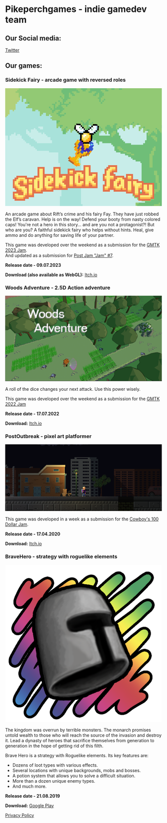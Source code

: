 <meta name="google-site-verification" content="422CstJpYdmUyCi9xZKZkjwOeBuqZCClioVb-R6WaGs" />

# Pikeperchgames - indie gamedev team

## Our Social media:

[Twitter](https://twitter.com/PikePerchGS)

## Our games: 

### Sidekick Fairy - arcade game with reversed roles

![Logo Sidekick Fairy](/games/sidekickfairy/PreviewSidekickFairy.png)

An arcade game about Rift’s crime and his fairy Fay. They have just robbed the Elf’s caravan. Help is on the way! Defend your booty from nasty colored caps! You're not a hero in this story… and are you not a protagonist?! But who are you? A faithful sidekick fairy who helps without hints. Heal, give ammo and do anything for saving life of your partner.

This game was developed over the weekend as a submission for the [GMTK 2023 Jam](https://itch.io/jam/gmtk-2023/rate/2162776).\
And updated as a submission for [Post Jam "Jam" #7](https://itch.io/jam/post-jam-jam-7/rate/2162776).

**Release date - 09.07.2023**

**Download (also available as WebGL):** [Itch.io](https://pikeperchgames.itch.io/sidekickfairy)


### Woods Adventure - 2.5D Action adventure

![Logo Woods Adventure](/games/woodsadventure/gBo6PT.png)

A roll of the dice changes your next attack. Use this power wisely.

This game was developed over the weekend as a submission for the [GMTK 2022 Jam](https://itch.io/jam/gmtk-jam-2022/rate/1624674)

**Release date - 17.07.2022**

**Download:** [Itch.io](https://pikeperchgames.itch.io/woods-adventure)



### PostOutbreak - pixel art platformer

![Logo PostOutbreak](/games/postoutbreak/media/POscreenshot1.png)

This game was developed in a week as a submission for the [Cowboy's 100 Dollar Jam](https://itch.io/jam/cowboys-100-dollar-jam/rate/613559).

**Release date - 17.04.2020**

**Download:** [Itch.io](https://pikeperchgames.itch.io/postoutbreak)


### BraveHero - strategy with roguelike elements

![Logo BraveHero](/games/bravehero/img/BHlogo1.png)

The kingdom was overrun by terrible monsters. The monarch promises untold wealth to those who will reach the source of the invasion and destroy it. Lead a dynasty of heroes that sacrifice themselves from generation to generation in the hope of getting rid of this filth.

Brave Hero is a strategy with Roguelike elements. Its key features are:
 - Dozens of loot types with various effects.
 - Several locations with unique backgrounds, mobs and bosses.
 - A potion system that allows you to solve a difficult situation.
 - More than a dozen unique enemy types.
 - And much more.

 **Release date  -  21.08.2019**
 
 **Download:** [Google Play](https://play.google.com/store/apps/details?id=com.PikePerch.BH)

[Privacy Policy](/games/bravehero/docs/privacypolicy.html)


<!--
### height10 - hyper little game

![height10](/games/height10/height10Logo.jpg)

A very simple prototype developed by one of our developers in a couple of hours(just for fun).

**Release date - 10.05.2020**

**Download:** [Itch.io](https://pikeperchgames.itch.io/height10)
--> 